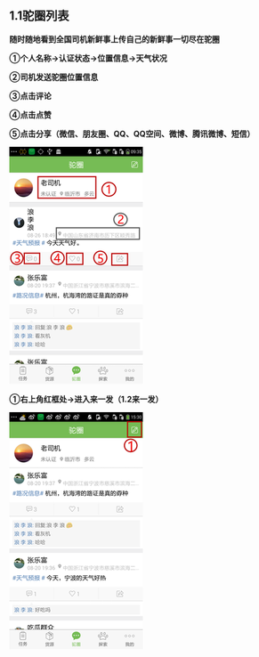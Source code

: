 ## 1.1驼圈列表

**随时随地看到全国司机新鲜事上传自己的新鲜事一切尽在驼圈**

**①个人名称→认证状态→位置信息→天气状况**

**②司机发送驼圈位置信息**

**③点击评论**

**④点击点赞**

**⑤点击分享（微信、朋友圈、QQ、QQ空间、微博、腾讯微博、短信）**

![](/assets/驼圈列表1.1.png)

**①右上角红框处→进入来一发（1.2来一发）**

![](/assets/驼圈详情进去1.2.png)

